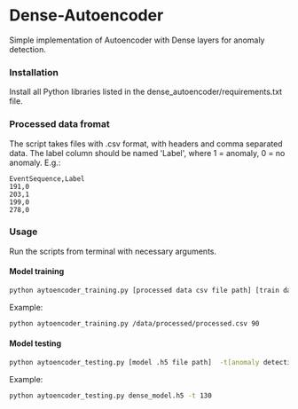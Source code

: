 # Dense-Autoencoder
Simple implementation of Autoencoder with Dense layers for anomaly detection.

### Installation
Install all Python libraries listed in the dense_autoencoder/requirements.txt file.

### Processed data fromat
The script takes files with .csv format, with headers and comma separated data. The label column should be named 'Label', where 1 = anomaly, 0 = no anomaly. E.g.:
```
EventSequence,Label
191,0
203,1
199,0
278,0
```


### Usage
Run the scripts from terminal with necessary arguments.
#### Model training
```bash
python aytoencoder_training.py [processed data csv file path] [train data percentage]
```
Example:
```bash
python aytoencoder_training.py /data/processed/processed.csv 90
```

#### Model testing
```bash
python aytoencoder_testing.py [model .h5 file path]  -t[anomaly detection threshold] (optional)
```

Example:
```bash
python aytoencoder_testing.py dense_model.h5 -t 130
```
